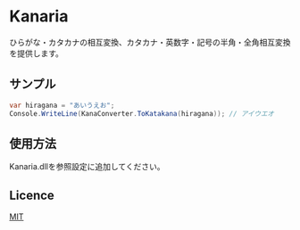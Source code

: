 Kanaria
====

ひらがな・カタカナの相互変換、カタカナ・英数字・記号の半角・全角相互変換を提供します。

## サンプル
```C#
var hiragana = "あいうえお";
Console.WriteLine(KanaConverter.ToKatakana(hiragana)); // アイウエオ
```

## 使用方法
Kanaria.dllを参照設定に追加してください。

## Licence
[MIT](https://github.com/tcnksm/tool/blob/master/LICENCE)
